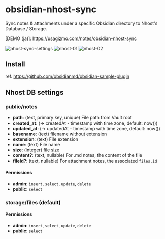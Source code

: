 # obsidian-nhost-sync

Sync notes & attachments under a specific Obsidian directory to Nhost's Database / Storage.

\[DEMO (ja)\]: https://usagizmo.com/notes/obsidian-nhost-sync

![nhost-sync-settings](https://user-images.githubusercontent.com/1271863/215930660-47d146a8-8786-40ba-ad54-7ffe0b3bead0.png)
![nhost-01](https://user-images.githubusercontent.com/1271863/215930648-82f1ea8f-1456-4d93-a6e5-3f67d323b245.png)
![nhost-02](https://user-images.githubusercontent.com/1271863/215930657-76b14f03-c61d-4a69-a289-ff97f34ff709.png)

## Install

ref. https://github.com/obsidianmd/obsidian-sample-plugin

## Nhost DB settings

### public/notes

- **path**: (text, primary key, unique) File path from Vault root
- **created_at**: (→ createdAt - timestamp with time zone, default: now())
- **updated_at**: (→ updatedAt - timestamp with time zone, default: now())
- **basename**: (text) filename without extension
- **extension**: (text) File extension
- **name**: (text) File name
- **size**: (integer) file size
- **content?**: (text, nullable) For .md notes, the content of the file
- **fileId?**: (text, nullable) For attachment notes, the associated `files.id`

#### Permissions

- **admin**: `insert`, `select`, `update`, `delete`
- **public**: `select`

### storage/files (default)

#### Permissions

- **admin**: `insert`, `select`, `update`, `delete`
- **public**: `select`
